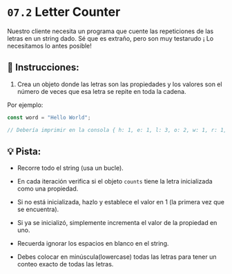 # `07.2` Letter Counter

Nuestro cliente necesita un programa que cuente las repeticiones de las letras en un string dado. Sé que es extraño, pero son muy testarudo ¡ Lo necesitamos lo antes posible!

## :pencil: Instrucciones:

1. Crea un objeto donde las letras son las propiedades y los valores son el número de veces que esa letra se repite en toda la cadena. 

Por ejemplo:

```js
const word = "Hello World";

// Debería imprimir en la consola { h: 1, e: 1, l: 3, o: 2, w: 1, r: 1, d: 1 }
```

## :bulb: Pista:

+ Recorre todo el string (usa un bucle).

+ En cada iteración verifica si el objeto `counts` tiene la letra inicializada como una propiedad.

+ Si no está inicializada, hazlo y establece el valor en 1 (la primera vez que se encuentra).

+ Si ya se inicializó, simplemente incrementa el valor de la propiedad en uno.

+ Recuerda ignorar los espacios en blanco en el string.

+ Debes colocar en minúscula(lowercase) todas las letras para tener un conteo exacto de todas las letras.
